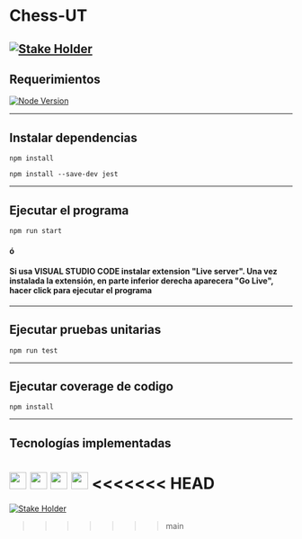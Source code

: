 # Chess-UT
[![Stake Holder](https://img.shields.io/badge/Sprint2-Pruebas_unitarias-blue)](https://i.pinimg.com/originals/cf/51/c5/cf51c584167ec6045b8fd2cc3be70433.jpg)
---
## Requerimientos
[![Node Version](https://img.shields.io/badge/Node-Ultimate-green)](https://nodejs.org/en/download)

---
## Instalar dependencias
```npm install```

```npm install --save-dev jest```

---
## Ejecutar el programa
```npm run start```
 #### ó
 #### Si usa VISUAL STUDIO CODE instalar extension "Live server". Una vez instalada la extensión, en parte inferior derecha aparecera "Go Live", hacer click para ejecutar el programa
---

## Ejecutar pruebas unitarias
```npm run test```

---
## Ejecutar coverage de codigo
```npm install```

---

## Tecnologías implementadas

<code><img height="30" src="https://raw.githubusercontent.com/github/explore/80688e429a7d4ef2fca1e82350fe8e3517d3494d/topics/javascript/javascript.png"></code>
<code><img height="30" src="https://raw.githubusercontent.com/github/explore/80688e429a7d4ef2fca1e82350fe8e3517d3494d/topics/visual-studio-code/visual-studio-code.png"></code>
<code><img height="30" src="https://raw.githubusercontent.com/github/explore/80688e429a7d4ef2fca1e82350fe8e3517d3494d/topics/git/git.png"></code>
<code><img height="30" src="https://raw.githubusercontent.com/github/explore/80688e429a7d4ef2fca1e82350fe8e3517d3494d/topics/terminal/terminal.png"></code>
<<<<<<< HEAD
=======

[![Stake Holder](https://img.shields.io/badge/Sprint2-Pruebas_unitarias-blue)](https://4.bp.blogspot.com/-afjFCvrvdU4/VwaYRNIOpkI/AAAAAAAAACs/dEVM0eNc1C0NCt3BZ3qPPVaAh3RfTFirA/s1600/otorite%2Bve%2Bg%25C3%25BC%25C3%25A7.jpg)
>>>>>>> main
